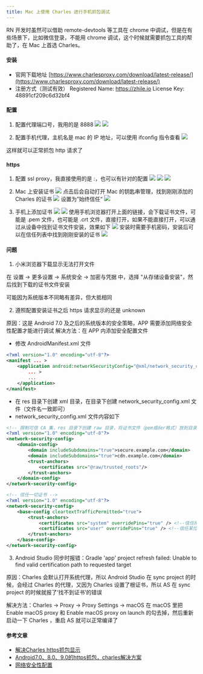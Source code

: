 ```yaml
---
title: Mac 上使用 Charles 进行手机抓包调试
---
```


RN 开发时虽然可以借助 remote-devtools 等工具在 chrome 中调试，但是在有些场景下，比如微信登录，不能用 chrome 调试，这个时候就需要抓包工具的帮助了，在 Mac 上首选 Charles。

<!-- more -->

#### 安装

- 官网下载地址 [https://www.charlesproxy.com/download/latest-release/](https://www.charlesproxy.com/download/latest-release/)
- 注册方式（测试有效）
Registered Name: https://zhile.io
License Key: 48891cf209c6d32bf4

#### 配置

1. 配置代理端口号，我用的是 8888
![](http://cdn.dreamser.com/mac-charles-android-1.png)
![](http://cdn.dreamser.com/mac-charles-android-2.png)

2. 配置手机代理，主机名是 mac 的 IP 地址，可以使用 ifconfig 指令查看
![](http://cdn.dreamser.com/mac-charles-android-3.png)

这样就可以正常抓包 http 请求了

#### https

1. 配置 ssl proxy，我直接使用的是 *:*，也可以有针对的配置
![](http://cdn.dreamser.com/mac-charles-android-4.png)
![](http://cdn.dreamser.com/mac-charles-android-5.png)
![](http://cdn.dreamser.com/mac-charles-android-6.png)

2. Mac 上安装证书
![](http://cdn.dreamser.com/mac-charles-android-7.png)
点击后会自动打开 Mac 的钥匙串管理，找到刚刚添加的 Charles 的证书
![](http://cdn.dreamser.com/mac-charles-android-8.png)
设置为”始终信任“
![](http://cdn.dreamser.com/mac-charles-android-9.png)

3. 手机上添加证书
![](http://cdn.dreamser.com/mac-charles-android-10.png)
![](http://cdn.dreamser.com/mac-charles-android-11.png)
使用手机浏览器打开上面的链接，会下载证书文件，可能是 .pem 文件，也可能是 .crt 文件，直接打开，如果不能直接打开，可以通过从设备中找到证书文件安装，效果如下
![](http://cdn.dreamser.com/mac-charles-android-12.png)
安装时需要手机密码，安装后可以在信任列表中找到刚刚安装的证书
![](http://cdn.dreamser.com/mac-charles-android-13.png)

#### 问题

1. 小米浏览器下载显示无法打开文件

在 设置 -> 更多设置 -> 系统安全 -> 加密与凭据 中，选择 "从存储设备安装"，然后找到下载的证书文件安装

可能因为系统版本不同略有差异，但大抵相同


2. 遵照配置安装证书之后 https 请求显示的还是 unknown

原因：这是 Android 7.0 及之后的系统版本的安全策略，APP 需要添加网络安全性配置才能进行调试
解决方法：在 APP 内添加安全配置文件

- 修改 AndroidManifest.xml 文件
```xml
<?xml version="1.0" encoding="utf-8"?>
<manifest ... >
    <application android:networkSecurityConfig="@xml/network_security_config"
        ... >
        ...
    </application>
</manifest>
```
- 在 res 目录下创建 xml 目录，在目录下创建 network_security_config.xml 文件（文件名一致即可）
- network_security_config.xml 文件内容如下
```xml
<!-- 限制可信 CA 集，res 目录下创建 raw 目录，将证书文件（pem或der格式）放到目录下，假如证书文件名是 trusted_roots，然后明确信任的域名 -->
<?xml version="1.0" encoding="utf-8"?>
<network-security-config>
    <domain-config>
        <domain includeSubdomains="true">secure.example.com</domain>
        <domain includeSubdomains="true">cdn.example.com</domain>
        <trust-anchors>
            <certificates src="@raw/trusted_roots"/>
        </trust-anchors>
    </domain-config>
</network-security-config>

<!-- 信任一切证书 -->
<?xml version="1.0" encoding="utf-8"?>
<network-security-config>
    <base-config cleartextTrafficPermitted="true">
        <trust-anchors>
            <certificates src="system" overridePins="true" /> <!--信任所有用户-->
            <certificates src="user" overridePins="true" /> <!--信任某位用户-->
        </trust-anchors>
    </base-config>
</network-security-config>
```

3. Android Studio 同步时报错：Gradle 'app' project refresh failed: Unable to find valid certification path to requested target

原因：Charles 会默认打开系统代理，所以 Android Studio 在 sync project 的时候，会经过 Charles 的代理，又因为 Charles 设置了根证书，所以 AS 在 sync project 的时候就报了‘找不到证书’的错误

解决方法：Charles -> Proxy -> Proxy Settings -> macOS
在 macOS 里把 Enable macOS proxy 和 Enable macOS proxy on launch 的勾去掉，然后重新启动一下 Charles ，重启 AS 就可以正常编译了


#### 参考文章

- [解决Charles https抓包显示](https://blog.csdn.net/Zachary_46/article/details/81458098)
- [Android7.0、8.0、9.0的https抓包，charles解决方案](https://blog.csdn.net/cadi2011/article/details/83056527)
- [网络安全性配置](https://developer.android.google.cn/training/articles/security-config#manifest)